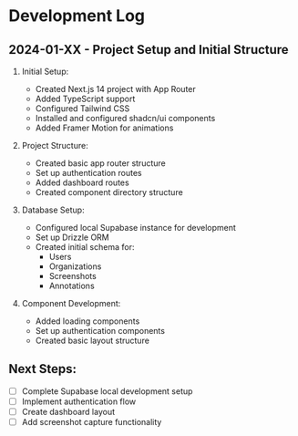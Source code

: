 # Development Log

## 2024-01-XX - Project Setup and Initial Structure

1. Initial Setup:
   - Created Next.js 14 project with App Router
   - Added TypeScript support
   - Configured Tailwind CSS
   - Installed and configured shadcn/ui components
   - Added Framer Motion for animations

2. Project Structure:
   - Created basic app router structure
   - Set up authentication routes
   - Added dashboard routes
   - Created component directory structure

3. Database Setup:
   - Configured local Supabase instance for development
   - Set up Drizzle ORM
   - Created initial schema for:
     - Users
     - Organizations
     - Screenshots
     - Annotations

4. Component Development:
   - Added loading components
   - Set up authentication components
   - Created basic layout structure

## Next Steps:
- [ ] Complete Supabase local development setup
- [ ] Implement authentication flow
- [ ] Create dashboard layout
- [ ] Add screenshot capture functionality 